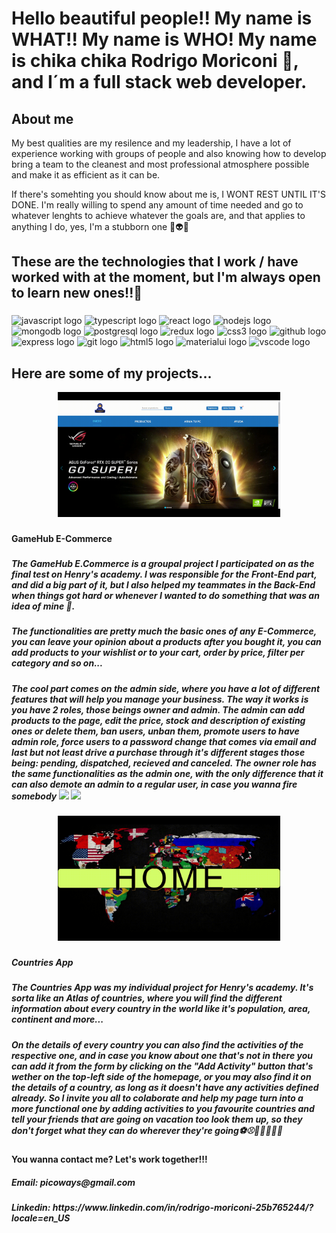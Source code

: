 
<h1 align="left">Hello beautiful people!! My name is WHAT!! My name is WHO! My name is chika chika Rodrigo Moriconi 🎈, and I´m a full stack web developer.</h1>

###

<h2 align="left">About me</h2>
<p align="left">My best qualities are my resilence and my leadership, I have a lot of experience working with groups of people and also knowing how to develop bring a team to the cleanest and most professional atmosphere possible and make it as efficient as it can be.</p>
<p align="left">If there's somehting you should know about me is, I WONT REST UNTIL IT'S DONE. I'm really willing to spend any amount of time needed and go to whatever lenghts to achieve whatever the goals are, and that applies to anything I do, yes, I'm a stubborn one 🤖👽👾</p>

###

<p align="left"></p>

###

  <h2 align="left">These are the technologies that I work / have worked with at the moment, but I'm always open to learn new ones!!🎃</h2>

###

<div align="left">
  <img src="https://cdn.jsdelivr.net/gh/devicons/devicon/icons/javascript/javascript-original.svg" height="40" width="52" alt="javascript logo"  />
  <img src="https://cdn.jsdelivr.net/gh/devicons/devicon/icons/typescript/typescript-original.svg" height="40" width="52" alt="typescript logo"  />
  <img src="https://cdn.jsdelivr.net/gh/devicons/devicon/icons/react/react-original.svg" height="40" width="52" alt="react logo"  />
  <img src="https://cdn.jsdelivr.net/gh/devicons/devicon/icons/nodejs/nodejs-original.svg" height="40" width="52" alt="nodejs logo"  />
  <img src="https://cdn.jsdelivr.net/gh/devicons/devicon/icons/mongodb/mongodb-original.svg" height="40" width="52" alt="mongodb logo"  />
  <img src="https://cdn.jsdelivr.net/gh/devicons/devicon/icons/postgresql/postgresql-original.svg" height="40" width="52" alt="postgresql logo"  />
  <img src="https://cdn.jsdelivr.net/gh/devicons/devicon/icons/redux/redux-original.svg" height="40" width="52" alt="redux logo"  />
  <img src="https://cdn.jsdelivr.net/gh/devicons/devicon/icons/css3/css3-original.svg" height="40" width="52" alt="css3 logo"  />
  <img src="https://cdn.jsdelivr.net/gh/devicons/devicon/icons/github/github-original.svg" height="40" width="52" alt="github logo"  />
  <img src="https://cdn.jsdelivr.net/gh/devicons/devicon/icons/express/express-original.svg" height="40" width="52" alt="express logo"  />
  <img src="https://cdn.jsdelivr.net/gh/devicons/devicon/icons/git/git-original.svg" height="40" width="52" alt="git logo"  />
  <img src="https://cdn.jsdelivr.net/gh/devicons/devicon/icons/html5/html5-original.svg" height="40" width="52" alt="html5 logo"  />
  <img src="https://cdn.jsdelivr.net/gh/devicons/devicon/icons/materialui/materialui-original.svg" height="40" width="52" alt="materialui logo"  />
  <img src="https://cdn.jsdelivr.net/gh/devicons/devicon/icons/vscode/vscode-original.svg" height="40" width="52" alt="vscode logo"  />
</div>

###

<h2>Here are some of my projects...</h2>

<div align="center">
  <img height="200" src="GameHub.gif"  />
</div>

###

<h4 align="left">GameHub E-Commerce</h4>

###

<h5 align="left">The GameHub E.Commerce is a groupal project I participated on as the final test on Henry's academy. I was responsible for the Front-End part, and did a big part of it, but I also helped my teammates in the Back-End when things got hard or whenever I wanted to do something that was an idea of mine 🤯.</h5>
<h5 align="left">The functionalities are pretty much the basic ones of any E-Commerce, you can leave your opinion about a products after you bought it, you can add products to your wishlist or to your cart, order by price, filter per category and so on...</h5>
<h5 align="left">The cool part comes on the admin side, where you have a lot of different features that will help you manage your business. The way it works is you have 2 roles, those beings owner and admin. The admin can add products to the page, edit the price, stock and description of existing ones or delete them, ban users, unban them, promote users to have admin role, force users to a password change that comes via email and last but not least drive a purchase through it's different stages those being: pending, dispatched, recieved and canceled. The owner role has the same functionalities as the admin one, with the only difference that it can also demote an admin to a regular user, in case you wanna fire somebody <a href="#"><img height="15px"src="https://www.inventicons.com/uploads/iconset/1835/wm/512/9mm-Handgun-51.png"/></a>
<a href="#"><img height="20px" clickable="none" src="https://365psd.com/images/istock/previews/9376/93767465-fire-flame-icon.jpg"/></a></h5>

###

<div align="center">
  <img height="200" src="Countries App.gif"  />
</div>

###

<h5 align="left">Countries App</h5>

###

<h5 align="left">The Countries App was my individual project for Henry's academy. It's sorta like an Atlas of countries, where you will find the different information about every country in the world like it's population, area, continent and more...</h5>
<h5 align="left">On the details of every country you can also find the activities of the respective one, and in case you know about one that's not in there you can add it from the form by clicking on the "Add Activity" button that's wether on the top-left side of the homepage, or you may also find it on the details of a country, as long as it doesn't have any activities defined already. So I invite you all to colaborate and help my page turn into a more functional one by adding activities to you favourite countries and tell your friends that are going on vacation too look them up, so they don't forget what they can do wherever they're going⚽⚾🥎🏀🏐🏈🎱</h5>

###

<h4>You wanna contact me? Let's work together!!!</h4>
<h5>Email: picoways@gmail.com</h5>
<h5>Linkedin: https://www.linkedin.com/in/rodrigo-moriconi-25b765244/?locale=en_US</h5>

